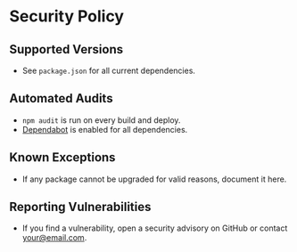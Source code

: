 # Security Policy

## Supported Versions
- See `package.json` for all current dependencies.

## Automated Audits
- `npm audit` is run on every build and deploy.
- [Dependabot](https://github.com/dependabot) is enabled for all dependencies.

## Known Exceptions
- If any package cannot be upgraded for valid reasons, document it here.

## Reporting Vulnerabilities
- If you find a vulnerability, open a security advisory on GitHub or contact <your@email.com>.
